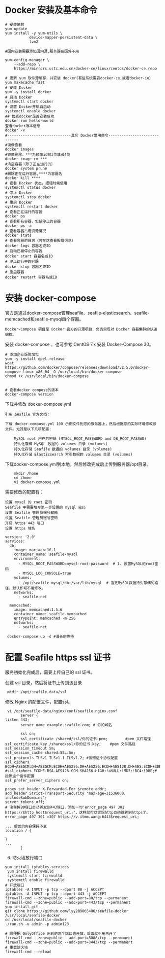 # Docker 安装及基本命令
```
# 安装依赖
yum update
yum install -y yum-utils \
           device-mapper-persistent-data \
           lvm2

#国内安装需要添加国内源,服务器在国外不用

yum-config-manager \
    --add-repo \
    https://mirrors.ustc.edu.cn/docker-ce/linux/centos/docker-ce.repo

# 更新 yum 软件源缓存，并安装 docker(有些系统需要docker-ce,或者docker-io）
yum makecache fast
# 安装 Docker
yum -y install docker
# 启动 Docker
systemctl start docker
# 设置 Docker开机自启动
systemctl enable docker
## 检查docker是否安装成功
docker run hello-world
查看docker版本信息
docker -v
#-----------------------------其它 Docker常用命令-----------------------------
#镜像查看
docker images
#镜像删除，***为镜像id前3位或者4位
docker image rm ***
#清空容器（除了正在运行的）
docker system prune
#删除正在运行容器,****为容器名
docker kill ****
# 查看 Docker 状态，报错时候使用
systemctl status docker
# 停止 Docker
systemctl stop docker
# 重启 Docker 
systemctl restart docker 
# 查看正在运行的容器
docker ps 
# 查看所有容器，包括停止的容器
docker ps -a
# 查看容器占用资源情况
docker stats
# 查看容器的日志（可在这查看报错信息）
docker logs 容器名或ID
# 启动已被停止的容器
docker start 容器名或ID
# 停止运行中的容器
docker stop 容器名或ID
# 重启容器
docker restart 容器名或ID
```
# 安装 docker-compose

官方是通过docker-compose管理seafile、seafile-elasticsearch、seafile-memcached和seafile-mysql四个容器。

    Docker-Compose 项目是 Docker 官方的开源项目，负责实现对 Docker 容器集群的快速编排。

 安装 docker-compose ，也可参考 CentOS 7.x 安装 Docker-Compose 30。
```
# 添加企业版附加包
yum -y install epel-release
wget https://github.com/docker/compose/releases/download/v2.5.0/docker-compose-linux-x86_64 -O /usr/local/bin/docker-compose
chmod +x /usr/local/bin/docker-compose


# 查看docker compose的版本
docker-compose version
```
下载并修改 docker-compose.yml

    引用 Seafile 官方文档：

    下载 docker-compose.yml 100 示例文件到您的服务器上，然后根据您的实际环境修改该文件。尤其是以下几项配置：

        MySQL root 用户的密码 (MYSQL_ROOT_PASSWORD and DB_ROOT_PASSWD)
        持久化存储 MySQL 数据的 volumes 目录 (volumes)
        持久化存储 Seafile 数据的 volumes 目录 (volumes)
        持久化存储 Elasticsearch 索引数据的 volumes 目录 (volumes)

下载docker-compose.yml到本地，然后修改完成后上传到服务器/opt目录。
        
        mkdir /home
        cd /home
        vi docker-compose.yml

需要修改的配置有：

    设置 mysql 的 root 密码
    Seafile 中需要填写第一步设置的 mysql 密码
    设置 Seafile 管理员账号邮箱
    设置 Seafile 管理员账号密码
    开启 https 443 端口
    设置 https 域名
    
```
version: '2.0'
services:
  db:
    image: mariadb:10.1
    container_name: seafile-mysql
    environment:
      - MYSQL_ROOT_PASSWORD=mysql-root-password  # 1. 设置MySQL的root密码
      - MYSQL_LOG_CONSOLE=true
    volumes:
      - /opt/seafile-mysql/db:/var/lib/mysql  # 指定MySQL数据持久存储的路径，默认即可不用修改。
    networks:
      - seafile-net

  memcached:
    image: memcached:1.5.6
    container_name: seafile-memcached
    entrypoint: memcached -m 256
    networks:
      - seafile-net
  ```
  
     docker-compose up -d #漫长的等待
  # 配置 Seafile https ssl 证书

 服务初始化完成后，需要上传自己的 ssl 证书。

 创建 ssl 目录，然后将证书上传到该目录
 
     mkdir /opt/seafile-data/ssl

   修改 Nginx 的配置文件，配置ssl。
     
     vi /opt/seafile-data/nginx/conf/seafile.nginx.conf
           server {
	listen 443;
           server_name example.seafile.com; # 你的域名
    
           ssl on;
           ssl_certificate /shared/ssl/你的证书.pem;        #pem 文件路径
    ssl_certificate_key /shared/ssl/你的证书.key;    #pem 文件路径
    ssl_session_timeout 5m;
    ssl_session_cache shared:SSL:5m;
    ssl_protocols TLSv1 TLSv1.1 TLSv1.2; #按照这个协议配置
	ssl_ciphers ECDH+AESGCM:DH+AESGCM:ECDH+AES256:DH+AES256:ECDH+AES128:DH+AES:ECDH+3DES:DH+3DES:RSA+AESGCM:RSA+AES:RSA+3DES:!aNULL:!MD5:!DSS;
    #ssl_ciphers ECDHE-RSA-AES128-GCM-SHA256:HIGH:!aNULL:!MD5:!RC4:!DHE;#按照这个套件配置
    ssl_prefer_server_ciphers on;

    proxy_set_header X-Forwarded-For $remote_addr;
    add_header Strict-Transport-Security "max-age=31536000; includeSubDomains";
    server_tokens off;
    # 注释掉80端口自动转发到443端口，添加一句'error_page 497 301 https://$http_host$request_uri;'，这样就可以实现http自动跳转到https了。
    error_page 497 301 =307 https://v.itmm.wang:6443$request_uri;
    
    ... 后面的内容保持不变
    location / {        
       ... 
    }
    ...
           }
6. 防火墙放行端口
```
yum install iptables-services
 yum install firewalld
 systemctl start firewalld
 systemctl enable firewalld
# 开放端口
iptables -A INPUT -p tcp --dport 80 -j ACCEPT  
iptables -A INPUT -p tcp --dport 443 -j ACCEPT  
firewall-cmd --zone=public --add-port=80/tcp --permanent
firewall-cmd --zone=public --add-port=443/tcp --permanent
yum install git
git clone https://github.com/lyy289065406/seafile-docker /usr/local/seafile-docker
cd /usr/local/seafile-docker
./run.sh -u admin -p admin123

# 顺便把 OnlyOffice 用到的两个端口也开放，后面就不用再开了
firewall-cmd --zone=public --add-port=8088/tcp --permanent
firewall-cmd --zone=public --add-port=8443/tcp --permanent
# 重载防火墙
firewall-cmd --reload
```



           
  
